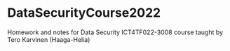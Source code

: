 # DataSecurityCourse2022
Homework and notes for Data Security ICT4TF022-3008 course taught by Tero Karvinen (Haaga-Helia)
